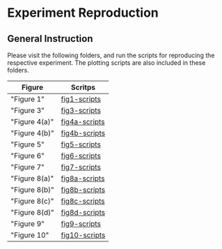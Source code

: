 # Experiment Reproduction

## General Instruction
Please visit the following folders, and run the scripts for reproducing the respective experiment. The plotting scripts are also included in these folders.


Figure | Scritps
---|---
"Figure 1" | [fig1-scripts](./fig1-scripts)  
"Figure 3" | [fig3-scripts](./fig3-scripts)  
"Figure 4(a)" | [fig4a-scripts](./fig4a-scripts)  
"Figure 4(b)" | [fig4b-scripts](./fig4b-scripts)  
"Figure 5" | [fig5-scripts](./fig5-scripts)  
"Figure 6" | [fig6-scripts](./fig6-scripts)  
"Figure 7" | [fig7-scripts](./fig7-scripts)  
"Figure 8(a)" | [fig8a-scripts](./fig8a-scripts)  
"Figure 8(b)" | [fig8b-scripts](./fig8b-scripts)  
"Figure 8(c)" | [fig8c-scripts](./fig8cscripts)  
"Figure 8(d)" | [fig8d-scripts](./fig8d-scripts)  
"Figure 9" | [fig9-scripts](./fig9-scripts)  
"Figure 10" | [fig10-scripts](./fig10-scripts)  